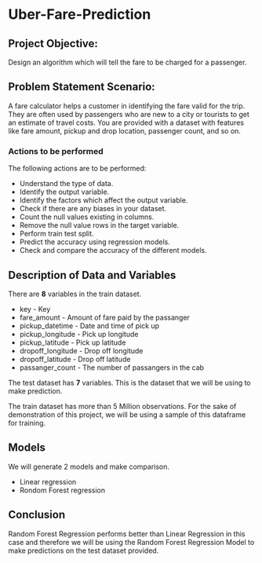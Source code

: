 # Uber-Fare-Prediction

## Project Objective: 
Design an algorithm which will tell the fare to be charged for a passenger.

## Problem Statement Scenario: 

A fare calculator helps a customer in identifying the fare valid for the trip. They are often used by passengers who are new to a city or tourists to get an estimate of travel costs. You are provided with a dataset with features like fare amount, pickup and drop location, passenger count, and so on.

### Actions to be performed

The following actions are to be performed:

* Understand the type of data.
* Identify the output variable.
* Identify the factors which affect the output variable.
* Check if there are any biases in your dataset.
* Count the null values existing in columns.
* Remove the null value rows in the target variable.
* Perform train test split.
* Predict the accuracy using regression models.
* Check and compare the accuracy of the different models.

## Description of Data and Variables

There are **8** variables in the train dataset.
* key - Key
* fare_amount - Amount of fare paid by the passanger
* pickup_datetime - Date and time of pick up
* pickup_longitude - Pick up longitude
* pickup_latitude - Pick up latitude
* dropoff_longitude - Drop off longitude
* dropoff_latitude - Drop off latitude
* passanger_count - The number of passangers in the cab

The test dataset has **7** variables. This is the dataset that we will be using to make prediction.

The train dataset has more than 5 Million observations. For the sake of demonstration of this project, we will be using a sample of this dataframe for training.

## Models

We will generate 2 models and make comparison.
* Linear regression
* Rondom Forest regression

## Conclusion

Random Forest Regression performs better than Linear Regression in this case and therefore we will be using the Random Forest Regression Model to make predictions on the test dataset provided.

